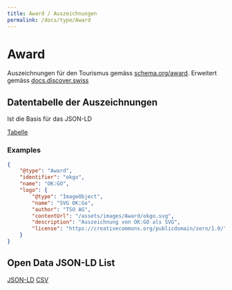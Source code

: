 ```yaml
---
title: Award / Auszeichnungen
permalink: /docs/type/Award
---
```

# Award

Auszeichnungen für den Tourismus gemäss [schema.org/award](https://schema.org/award).
Erweitert gemäss [docs.discover.swiss](https://docs.discover.swiss/dev/reference/dataschema/definition/infocenter-classes/Award/)


## Datentabelle der Auszeichnungen
Ist die Basis für das JSON-LD

[Tabelle](https://docs.google.com/spreadsheets/d/10seflFrgXci7KovdYPe396UUZE_OXbrHItZldWLQ2JM/edit#gid=0)

### Examples
```json
{
    "@type": "Award",
    "identifier": "okgo",
    "name": "OK:GO",
    "logo": {
        "@type": "ImageObject",
        "name": "SVG OK:Go",
        "author": "TSO AG",
        "contentUrl": "/assets/images/Award/okgo.svg",
        "description": "Auszeichnung von OK:GO als SVG",
        "license": "https://creativecommons.org/publicdomain/zero/1.0/"
    }
}
```


## Open Data JSON-LD List

[JSON-LD](/api/type/Award/index.jsonld)
[CSV](/api/type/Award/index.csv)
